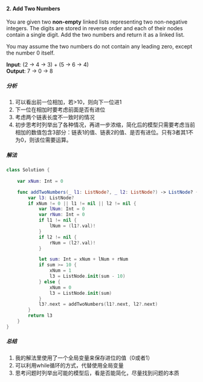 #### 2. Add Two Numbers<br>
You are given two **non-empty** linked lists representing two non-negative integers. The digits are stored in reverse order and each of their nodes contain a single digit. Add the two numbers and return it as a linked list.<br>

You may assume the two numbers do not contain any leading zero, except the number 0 itself.<br>

**Input**: (2 -> 4 -> 3) + (5 -> 6 -> 4)<br>
**Output**: 7 -> 0 -> 8<br>

##### 分析<br>
1. 可以看出前一位相加，若>10，则向下一位进1<br>
2. 下一位在相加时要考虑前面是否有进位<br>
3. 考虑两个链表长度不一致时的情况<br>
4. 初步思考时列举出了各种情况，再进一步浓缩，简化后的模型只需要考虑当前相加的数值包含3部分：链表1的值、链表2的值、是否有进位。只有3者其1不为0，则该位需要运算。<br>

##### 解法<br>
```Swift
class Solution {  
    
    var xNum: Int = 0

    func addTwoNumbers(_ l1: ListNode?, _ l2: ListNode?) -> ListNode? {
        var l3: ListNode?
        if xNum != 0 || l1 != nil || l2 != nil {
            var lNum: Int = 0
            var rNum: Int = 0
            if l1 != nil {
                lNum = (l1?.val)!
            }
            if l2 != nil {
                rNum = (l2?.val)!
            }

            let sum: Int = xNum + lNum + rNum
            if sum >= 10 {
                xNum = 1
                l3 = ListNode.init(sum - 10)
            } else {
                xNum = 0
                l3 = ListNode.init(sum)
            }
            l3?.next = addTwoNumbers(l1?.next, l2?.next)
        }
        return l3
    }
}
```

##### 总结<br>
1. 我的解法里使用了一个全局变量来保存进位的值（0或者1）<br>
2. 可以利用while循环的方式，代替使用全局变量<br>
3. 思考问题时列举出可能的模型后，看是否能简化，尽量找到问题的本质<br>